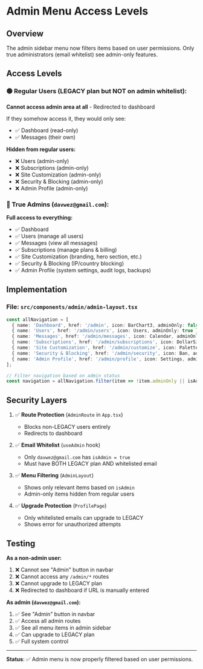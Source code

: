 # Admin Menu Access Levels

## Overview
The admin sidebar menu now filters items based on user permissions. Only true administrators (email whitelist) see admin-only features.

## Access Levels

### 🟢 Regular Users (LEGACY plan but NOT on admin whitelist):
**Cannot access admin area at all** - Redirected to dashboard

If they somehow access it, they would only see:
- ✅ Dashboard (read-only)
- ✅ Messages (their own)

**Hidden from regular users:**
- ❌ Users (admin-only)
- ❌ Subscriptions (admin-only)
- ❌ Site Customization (admin-only)
- ❌ Security & Blocking (admin-only)
- ❌ Admin Profile (admin-only)

### 🔴 True Admins (`davwez@gmail.com`):
**Full access to everything:**
- ✅ Dashboard
- ✅ Users (manage all users)
- ✅ Messages (view all messages)
- ✅ Subscriptions (manage plans & billing)
- ✅ Site Customization (branding, hero section, etc.)
- ✅ Security & Blocking (IP/country blocking)
- ✅ Admin Profile (system settings, audit logs, backups)

## Implementation

### File: `src/components/admin/admin-layout.tsx`

```typescript
const allNavigation = [
  { name: 'Dashboard', href: '/admin', icon: BarChart3, adminOnly: false },
  { name: 'Users', href: '/admin/users', icon: Users, adminOnly: true },
  { name: 'Messages', href: '/admin/messages', icon: Calendar, adminOnly: false },
  { name: 'Subscriptions', href: '/admin/subscriptions', icon: DollarSign, adminOnly: true },
  { name: 'Site Customization', href: '/admin/customize', icon: Palette, adminOnly: true },
  { name: 'Security & Blocking', href: '/admin/security', icon: Ban, adminOnly: true },
  { name: 'Admin Profile', href: '/admin/profile', icon: Settings, adminOnly: true },
];

// Filter navigation based on admin status
const navigation = allNavigation.filter(item => !item.adminOnly || isAdmin);
```

## Security Layers

1. ✅ **Route Protection** (`AdminRoute` in `App.tsx`)
   - Blocks non-LEGACY users entirely
   - Redirects to dashboard

2. ✅ **Email Whitelist** (`useAdmin` hook)
   - Only `davwez@gmail.com` has `isAdmin = true`
   - Must have BOTH LEGACY plan AND whitelisted email

3. ✅ **Menu Filtering** (`AdminLayout`)
   - Shows only relevant items based on `isAdmin`
   - Admin-only items hidden from regular users

4. ✅ **Upgrade Protection** (`ProfilePage`)
   - Only whitelisted emails can upgrade to LEGACY
   - Shows error for unauthorized attempts

## Testing

**As a non-admin user:**
1. ❌ Cannot see "Admin" button in navbar
2. ❌ Cannot access any `/admin/*` routes
3. ❌ Cannot upgrade to LEGACY plan
4. ❌ Redirected to dashboard if URL is manually entered

**As admin (`davwez@gmail.com`):**
1. ✅ See "Admin" button in navbar
2. ✅ Access all admin routes
3. ✅ See all menu items in admin sidebar
4. ✅ Can upgrade to LEGACY plan
5. ✅ Full system control

---

**Status**: ✅ Admin menu is now properly filtered based on user permissions.



